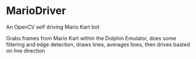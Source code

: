 # MarioDriver
An OpenCV self driving Mario Kart bot

Grabs frames from Mario Kart within the Dolphin Emulator, does some filtering and edge detection, draws lines, averages lines, then drives basted on line direction
